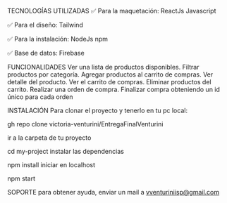TECNOLOGÍAS UTILIZADAS
✅ Para la maquetación:
ReactJs
Javascript

✅ Para el diseño:
Tailwind

✅ Para la instalación:
NodeJs
npm

✅ Base de datos:
Firebase

FUNCIONALIDADES
Ver una lista de productos disponibles.
Filtrar productos por categoría.
Agregar productos al carrito de compras.
Ver detalle del producto.
Ver el carrito de compras.
Eliminar productos del carrito.
Realizar una orden de compra.
Finalizar compra obteniendo un id único para cada orden


INSTALACIÓN
Para clonar el proyecto y tenerlo en tu pc local:

  gh repo clone victoria-venturini/EntregaFinalVenturini
  
ir a la carpeta de tu proyecto

  cd my-project
instalar las dependencias

  npm install
iniciar en localhost

  npm start
  
SOPORTE
para obtener ayuda, enviar un mail a vventuriniisp@gmail.com
